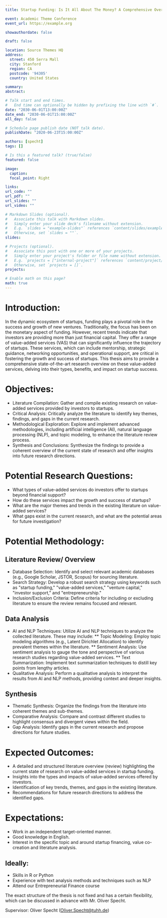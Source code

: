```yaml
---
title: Startup Funding: Is It All About The Money? A Comprehensive Overview Of The Current State of Research In Value Added Services

event: Academic Theme Conference
event_url: https://example.org

showauthordate: false

draft: false 

location: Source Themes HQ
address:
  street: 450 Serra Mall
  city: Stanford
  region: CA
  postcode: '94305'
  country: United States

summary:
abstract: 

# Talk start and end times.
#   End time can optionally be hidden by prefixing the line with `#`.
date: "2030-06-01T13:00:00Z"
date_end: "2030-06-01T15:00:00Z"
all_day: false

# Schedule page publish date (NOT talk date).
publishDate: "2020-06-23T15:00:00Z"

authors: [specht]
tags: []

# Is this a featured talk? (true/false)
featured: false

image:
  caption:
  focal_point: Right

links:
url_code: ""
url_pdf: ""
url_slides: ""
url_video: ""

# Markdown Slides (optional).
#   Associate this talk with Markdown slides.
#   Simply enter your slide deck's filename without extension.
#   E.g. `slides = "example-slides"` references `content/slides/example-slides.md`.
#   Otherwise, set `slides = ""`.
slides:

# Projects (optional).
#   Associate this post with one or more of your projects.
#   Simply enter your project's folder or file name without extension.
#   E.g. `projects = ["internal-project"]` references `content/project/deep-learning/index.md`.
#   Otherwise, set `projects = []`.
projects:

# Enable math on this page?
math: true
---
```


# Introduction:
In the dynamic ecosystem of startups, funding plays a pivotal role in the success and growth of new ventures. Traditionally, the focus has been on the monetary aspect of funding. However, recent trends indicate that investors are providing more than just financial capital. They offer a range of value-added services (VAS) that can significantly influence the trajectory of startups. These services, which can include mentorship, strategic guidance, networking opportunities, and operational support, are critical in fostering the growth and success of startups. This thesis aims to provide a comprehensive state-of-the-art research overview on these value-added services, delving into their types, benefits, and impact on startup success.



# Objectives:
* Literature Compilation: Gather and compile existing research on value-added services provided by investors to startups.
* Critical Analysis: Critically analyze the literature to identify key themes, findings, and gaps in the current research.
* Methodological Exploration: Explore and implement advanced methodologies, including artificial intelligence (AI), natural language processing (NLP), and topic modeling, to enhance the literature review process.
* Synthesis and Conclusions: Synthesize the findings to provide a coherent overview of the current state of research and offer insights into future research directions.


# Potential Research Questions:
* What types of value-added services do investors offer to startups beyond financial support?
* How do these services impact the growth and success of startups?
* What are the major themes and trends in the existing literature on value-added services?
* What gaps exist in the current research, and what are the potential areas for future investigation?


# Potential Methodology:
## Literature Review/ Overview
* Database Selection: Identify and select relevant academic databases (e.g., Google Scholar, JSTOR, Scopus) for sourcing literature.
* Search Strategy: Develop a robust search strategy using keywords such as "startup funding," "value-added services," "venture capital," "investor support," and "entrepreneurship."
* Inclusion/Exclusion Criteria: Define criteria for including or excluding literature to ensure the review remains focused and relevant.
## Data Analysis
* AI and NLP Techniques: Utilize AI and NLP techniques to analyze the collected literature. These may include:
** Topic Modeling: Employ topic modeling algorithms (e.g., Latent Dirichlet Allocation) to identify prevalent themes within the literature.
** Sentiment Analysis: Use sentiment analysis to gauge the tone and perspective of various research studies regarding value-added services.
** Text Summarization: Implement text summarization techniques to distill key points from lengthy articles.
* Qualitative Analysis: Perform a qualitative analysis to interpret the results from AI and NLP methods, providing context and deeper insights.
## Synthesis
* Thematic Synthesis: Organize the findings from the literature into coherent themes and sub-themes.
* Comparative Analysis: Compare and contrast different studies to highlight consensus and divergent views within the field.
* Gap Analysis: Identify gaps in the current research and propose directions for future studies.


# Expected Outcomes:
* A detailed and structured literature overview (review) highlighting the current state of research on value-added services in startup funding.
* Insights into the types and impacts of value-added services offered by investors.
* Identification of key trends, themes, and gaps in the existing literature.
* Recommendations for future research directions to address the identified gaps.

# Expectations:
* Work in an independent target-oriented manner.
* Good knowledge in English.
* Interest in the specific topic and around startup financing, value co-creation and literature analysis.


## Ideally:
* Skills in R or Python
* Experience with text analysis methods and techniques such as NLP
* Attend our Entrepreneurial Finance course

The exact structure of the thesis is not fixed and has a certain flexibility, which can be discussed in advance with Mr. Oliver Specht.

Supervisor: Oliver Specht (Oliver.Specht@tuhh.de)



